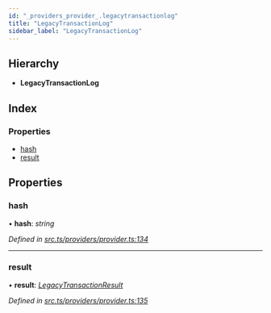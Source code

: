 ```yaml
---
id: "_providers_provider_.legacytransactionlog"
title: "LegacyTransactionLog"
sidebar_label: "LegacyTransactionLog"
---
```


## Hierarchy

* **LegacyTransactionLog**

## Index

### Properties

* [hash](_providers_provider_.legacytransactionlog.md#hash)
* [result](_providers_provider_.legacytransactionlog.md#result)

## Properties

###  hash

• **hash**: *string*

*Defined in [src.ts/providers/provider.ts:134](https://github.com/nearprotocol/nearlib/blob/d578981/src.ts/providers/provider.ts#L134)*

___

###  result

• **result**: *[LegacyTransactionResult](_providers_provider_.legacytransactionresult.md)*

*Defined in [src.ts/providers/provider.ts:135](https://github.com/nearprotocol/nearlib/blob/d578981/src.ts/providers/provider.ts#L135)*
